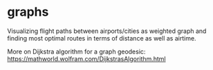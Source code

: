# graphs

Visualizing flight paths between airports/cities as weighted graph and finding most optimal routes in terms of distance as well as airtime.

More on Dijkstra algorithm for a graph geodesic:
https://mathworld.wolfram.com/DijkstrasAlgorithm.html


